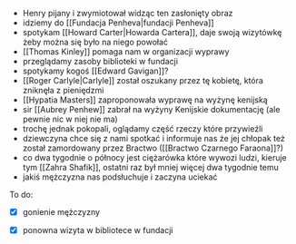 
  * Henry pijany i zwymiotował widząc ten zasłonięty obraz
  * idziemy do [[Fundacja Penheva|fundacji Penheva]] 
  * spotykam [[Howard Carter|Howarda Cartera]], daje swoją wizytówkę żeby można się było na niego powołać
  * [[Thomas Kinley]] pomaga nam w organizacji wyprawy
  * przeglądamy zasoby biblioteki w fundacji
  * spotykamy kogoś [[Edward Gavigan]]?
  * [[Roger Carlyle|Carlyle]] został oszukany przez tę kobietę, która zniknęła z pieniędzmi
  * [[Hypatia Masters]] zaproponowała wyprawę na wyżynę kenijską
  * sir [[Aubrey Penhew]] zabrał na wyżyny Kenijskie dokumentację (ale pewnie nic w niej nie ma)
  * trochę jednak pokopali, oglądamy część rzeczy które przywieźli
  * dziewczyna chce się z nami spotkać i informuje nas że jej chłopak też został zamordowany przez Bractwo ([[Bractwo Czarnego Faraona]]?)
  * co dwa tygodnie o północy jest ciężarówka które wywozi ludzi, kieruje tym [[Zahra Shafik]], ostatni raz był mniej więcej dwa tygodnie temu
  * jakiś mężczyzna nas podsłuchuje i zaczyna uciekać


To do:
- [x] gonienie mężczyzny
- [x] ponowna wizyta w bibliotece w fundacji



